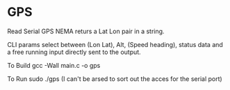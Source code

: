 # GPS
Read Serial GPS NEMA returs a Lat Lon pair in a string.

CLI params select between (Lon Lat), Alt, (Speed heading), status data and a free running input directly sent to the output.

To Build
gcc -Wall main.c -o gps

To Run
sudo ./gps
(I can't be arsed to sort out the acces for the serial port)
